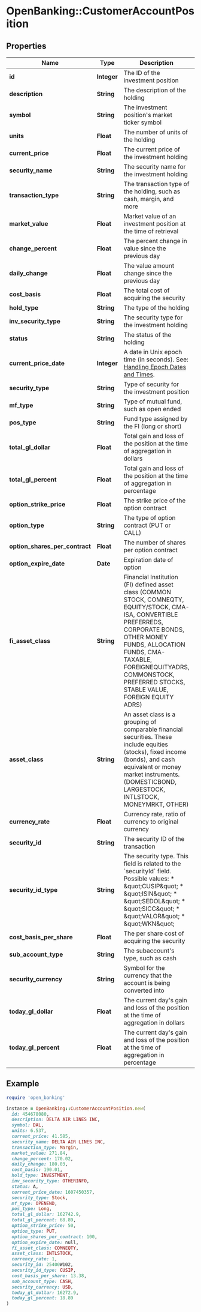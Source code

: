 # OpenBanking::CustomerAccountPosition

## Properties

| Name | Type | Description | Notes |
| ---- | ---- | ----------- | ----- |
| **id** | **Integer** | The ID of the investment position | [optional] |
| **description** | **String** | The description of the holding | [optional] |
| **symbol** | **String** | The investment position&#39;s market ticker symbol | [optional] |
| **units** | **Float** | The number of units of the holding | [optional] |
| **current_price** | **Float** | The current price of the investment holding | [optional] |
| **security_name** | **String** | The security name for the investment holding | [optional] |
| **transaction_type** | **String** | The transaction type of the holding, such as cash, margin, and more | [optional] |
| **market_value** | **Float** | Market value of an investment position at the time of retrieval | [optional] |
| **change_percent** | **Float** | The percent change in value since the previous day | [optional] |
| **daily_change** | **Float** | The value amount change since the previous day | [optional] |
| **cost_basis** | **Float** | The total cost of acquiring the security | [optional] |
| **hold_type** | **String** | The type of the holding | [optional] |
| **inv_security_type** | **String** | The security type for the investment holding | [optional] |
| **status** | **String** | The status of the holding | [optional] |
| **current_price_date** | **Integer** | A date in Unix epoch time (in seconds). See: [Handling Epoch Dates and Times](https://developer.mastercard.com/open-banking-us/documentation/codes-and-formats/). | [optional] |
| **security_type** | **String** | Type of security for the investment position | [optional] |
| **mf_type** | **String** | Type of mutual fund, such as open ended | [optional] |
| **pos_type** | **String** | Fund type assigned by the FI (long or short) | [optional] |
| **total_gl_dollar** | **Float** | Total gain and loss of the position at the time of aggregation in dollars | [optional] |
| **total_gl_percent** | **Float** | Total gain and loss of the position at the time of aggregation in percentage | [optional] |
| **option_strike_price** | **Float** | The strike price of the option contract | [optional] |
| **option_type** | **String** | The type of option contract (PUT or CALL) | [optional] |
| **option_shares_per_contract** | **Float** | The number of shares per option contract | [optional] |
| **option_expire_date** | **Date** | Expiration date of option | [optional] |
| **fi_asset_class** | **String** | Financial Institution (FI) defined asset class (COMMON STOCK, COMNEQTY, EQUITY/STOCK, CMA-ISA, CONVERTIBLE PREFERREDS, CORPORATE BONDS, OTHER MONEY FUNDS, ALLOCATION FUNDS, CMA-TAXABLE, FOREIGNEQUITYADRS, COMMONSTOCK, PREFERRED STOCKS, STABLE VALUE, FOREIGN EQUITY ADRS) | [optional] |
| **asset_class** | **String** | An asset class is a grouping of comparable financial securities. These include equities (stocks), fixed income (bonds), and cash equivalent or money market instruments. (DOMESTICBOND, LARGESTOCK, INTLSTOCK, MONEYMRKT, OTHER) | [optional] |
| **currency_rate** | **Float** | Currency rate, ratio of currency to original currency | [optional] |
| **security_id** | **String** | The security ID of the transaction | [optional] |
| **security_id_type** | **String** | The security type. This field is related to the &#x60;securityId&#x60; field. Possible values: * \&quot;CUSIP\&quot;  * \&quot;ISIN\&quot;  * \&quot;SEDOL\&quot;  * \&quot;SICC\&quot;  * \&quot;VALOR\&quot;  * \&quot;WKN\&quot; | [optional] |
| **cost_basis_per_share** | **Float** | The per share cost of acquiring the security | [optional] |
| **sub_account_type** | **String** | The subaccount&#39;s type, such as cash | [optional] |
| **security_currency** | **String** | Symbol for the currency that the account is being converted into | [optional] |
| **today_gl_dollar** | **Float** | The current day&#39;s gain and loss of the position at the time of aggregation in dollars | [optional] |
| **today_gl_percent** | **Float** | The current day&#39;s gain and loss of the position at the time of aggregation in percentage | [optional] |

## Example

```ruby
require 'open_banking'

instance = OpenBanking::CustomerAccountPosition.new(
  id: 454678080,
  description: DELTA AIR LINES INC,
  symbol: DAL,
  units: 6.537,
  current_price: 41.585,
  security_name: DELTA AIR LINES INC,
  transaction_type: Margin,
  market_value: 271.84,
  change_percent: 170.02,
  daily_change: 180.03,
  cost_basis: 190.01,
  hold_type: INVESTMENT,
  inv_security_type: OTHERINFO,
  status: A,
  current_price_date: 1607450357,
  security_type: Stock,
  mf_type: OPENEND,
  pos_type: Long,
  total_gl_dollar: 162742.9,
  total_gl_percent: 68.89,
  option_strike_price: 50,
  option_type: PUT,
  option_shares_per_contract: 100,
  option_expire_date: null,
  fi_asset_class: COMNEQTY,
  asset_class: INTLSTOCK,
  currency_rate: 1,
  security_id: 25400W102,
  security_id_type: CUSIP,
  cost_basis_per_share: 13.38,
  sub_account_type: CASH,
  security_currency: USD,
  today_gl_dollar: 16272.9,
  today_gl_percent: 18.89
)
```


